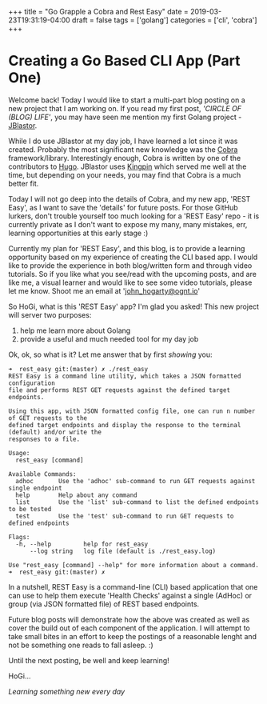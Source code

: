 +++
title = "Go Grapple a Cobra and Rest Easy"
date = 2019-03-23T19:31:19-04:00
draft = false
tags = ['golang']
categories = ['cli', 'cobra']
+++

# Creating a Go Based CLI App (Part One)

Welcome back!  Today I would like to start a multi-part blog posting on a new
project that I am working on.  If you read my first post, *'CIRCLE OF (BLOG) LIFE'*,
you may have seen me mention my first Golang project - [JBlastor](https://github.com/hogihung/jblastor).

While I do use JBlastor at my day job, I have learned a lot since it was created.
Probably the most significant new knowledge was the [Cobra](https://github.com/spf13/cobra)
framework/library.  Interestingly enough, Cobra is written by one of the contributors
to [Hugo](https://gohugo.io/).  JBlastor uses [Kingpin](https://github.com/alecthomas/kingpin)
which served me well at the time, but depending on your needs, you may find that
Cobra is a much better fit.

Today I will not go deep into the details of Cobra, and my new app, 'REST Easy', 
as I want to save the 'details' for future posts.  For those GitHub lurkers, don't
trouble yourself too much looking for a 'REST Easy' repo - it is currently private
as I don't want to expose my many, many mistakes, err, learning opportunities at
this early stage :) 

Currently my plan for 'REST Easy', and this blog, is to provide a learning opportunity
based on my experience of creating the CLI based app.  I would like to provide
the experience in both blog/written form and through video tutorials. So if you
like what you see/read with the upcoming posts, and are like me, a visual learner
and would like to see some video tutorials, please let me know.  Shoot me an
email at 'john_hogarty@ognt.io'

So HoGi, what is this 'REST Easy' app?  I'm glad you asked!  This new project will
server two purposes:

  1.  help me learn more about Golang
  2.  provide a useful and much needed tool for my day job

Ok, ok, so what is it?  Let me answer that by first *showing* you:

```
➜  rest_easy git:(master) ✗ ./rest_easy 
REST Easy is a command line utility, which takes a JSON formatted configuration
file and performs REST GET requests against the defined target endpoints. 

Using this app, with JSON formatted config file, one can run n number of GET requests to the
defined target endpoints and display the response to the terminal (default) and/or write the
responses to a file.

Usage:
  rest_easy [command]

Available Commands:
  adhoc       Use the 'adhoc' sub-command to run GET requests against single endpoint
  help        Help about any command
  list        Use the 'list' sub-command to list the defined endpoints to be tested
  test        Use the 'test' sub-command to run GET requests to defined endpoints

Flags:
  -h, --help         help for rest_easy
      --log string   log file (default is ./rest_easy.log)

Use "rest_easy [command] --help" for more information about a command.
➜  rest_easy git:(master) ✗ 
```

In a nutshell, REST Easy is a command-line (CLI) based application that one can 
use to help them execute 'Health Checks' against a single (AdHoc) or group (via
JSON formatted file) of REST based endpoints.

Future blog posts will demonstrate how the above was created as well as cover
the build out of each component of the application.  I will attempt to take
small bites in an effort to keep the postings of a reasonable lenght and not
be something one reads to fall asleep.  :)

Until the next posting, be well and keep learning!

HoGi...

*Learning something new every day*
